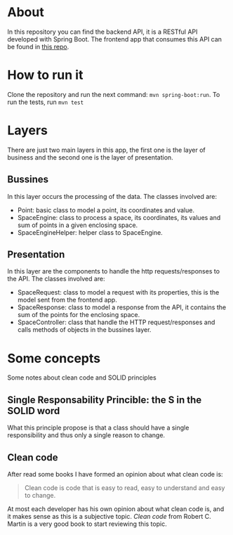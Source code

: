 # About
In this repository you can find the backend API, it is a RESTful API developed with Spring Boot. 
The frontend app that consumes this API can be found in [this repo](https://github.com/devaldana/cubes-web).

# How to run it
Clone the repository and run the next command: `mvn spring-boot:run`. To run the tests, run `mvn test`

# Layers
There are just two main layers in this app, the first one is the layer of business and the second one is the layer of presentation.

## Bussines
In this layer occurs the processing of the data. The classes involved are:
* Point: basic class to model a point, its coordinates and value.
* SpaceEngine: class to process a space, its coordinates, its values and sum of points in a given enclosing space.
* SpaceEngineHelper: helper class to SpaceEngine.

## Presentation
In this layer are the components to handle the http requests/responses to the API. The classes involved are:
* SpaceRequest: class to model a request with its properties, this is the model sent from the frontend app.
* SpaceResponse: class to model a response from the API, it contains the sum of the points for the enclosing space.
* SpaceController: class that handle the HTTP request/responses and calls methods of objects in the bussines layer.

# Some concepts
Some notes about clean code and SOLID principles

## Single Responsability Princible: the S in the SOLID word
What this principle propose is that a class should have a single responsibility and thus only a single reason to change.

## Clean code
After read some books I have formed an opinion about what clean code is:
> Clean code is code that is easy to read, easy to understand and easy to change.

At most each developer has his own opinion about what clean code is, and it makes sense as this is a subjective topic. 
*Clean code* from Robert C. Martin is a very good book to start reviewing this topic.
